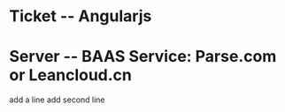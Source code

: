 # Ticket -- Angularjs


# Server -- BAAS Service: Parse.com or Leancloud.cn

add a line
add second line
